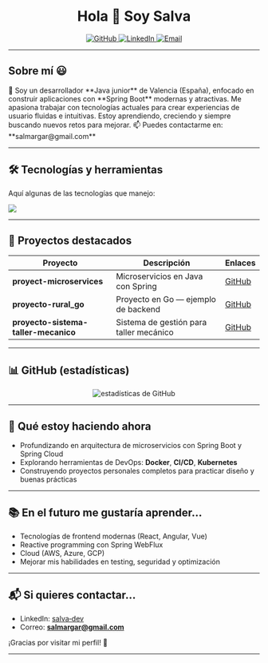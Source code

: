 <h1 align="center">Hola 👋 Soy Salva </h1>

<p align="center">
  <a href="https://github.com/samarga8" target="_blank">
    <img src="https://img.shields.io/badge/GitHub-181717?style=for-the-badge&logo=github&logoColor=white" alt="GitHub">
  </a>
  <a href="https://linkedin.com/in/salva-dev/" target="_blank">
    <img src="https://img.shields.io/badge/LinkedIn-0077B5?style=for-the-badge&logo=linkedin&logoColor=white" alt="LinkedIn">
  </a>
  <a href="mailto:salmargar@gmail.com" target="_blank">
    <img src="https://img.shields.io/badge/Email-D14836?style=for-the-badge&logo=gmail&logoColor=white" alt="Email">
  </a>
</p>

---

## Sobre mí 😃

<p align="left">
💼 Soy un desarrollador **Java junior** de Valencia (España), enfocado en construir aplicaciones con **Spring Boot** modernas y atractivas.  
Me apasiona trabajar con tecnologías actuales para crear experiencias de usuario fluidas e intuitivas.  
Estoy aprendiendo, creciendo y siempre buscando nuevos retos para mejorar.  
📫 Puedes contactarme en: **salmargar@gmail.com**
</p>

---

## 🛠️ Tecnologías y herramientas

Aquí algunas de las tecnologías que manejo:

<p align="left">
  <a href="https://skillicons.dev">
    <img src="https://skillicons.dev/icons?i=java,spring,hibernate,postgresql,mysql,git,github,html,css,react,linux,docker,postman&perline=10" />
  </a>
</p>

---

## 🚀 Proyectos destacados

| Proyecto | Descripción | Enlaces |
|---|---|---|
| **proyect-microservices** | Microservicios en Java con Spring | [GitHub](https://github.com/samarga8/proyect-microservices) |
| **proyecto-rural_go** | Proyecto en Go — ejemplo de backend | [GitHub](https://github.com/samarga8/proyecto-rural_go) |
| **proyecto-sistema-taller-mecanico** | Sistema de gestión para taller mecánico | [GitHub](https://github.com/samarga8/proyecto-sistema-taller-mecanico) |

---

## 📊 GitHub (estadísticas)

<p align="center">
  <img src="https://github-readme-stats.vercel.app/api?username=samarga8&theme=dark&show_icons=true&count_private=true" alt="estadísticas de GitHub">
</p>

---

## 🔭 Qué estoy haciendo ahora

- Profundizando en arquitectura de microservicios con Spring Boot y Spring Cloud  
- Explorando herramientas de DevOps: **Docker**, **CI/CD**, **Kubernetes**  
- Construyendo proyectos personales completos para practicar diseño y buenas prácticas  

---

## 📚 En el futuro me gustaría aprender…

- Tecnologías de frontend modernas (React, Angular, Vue)  
- Reactive programming con Spring WebFlux  
- Cloud (AWS, Azure, GCP)  
- Mejorar mis habilidades en testing, seguridad y optimización 

---

## 📬 Si quieres contactar…

- LinkedIn: [salva‑dev](https://linkedin.com/in/salva-dev/)  
- Correo: **salmargar@gmail.com**  

¡Gracias por visitar mi perfil! 👋

---
